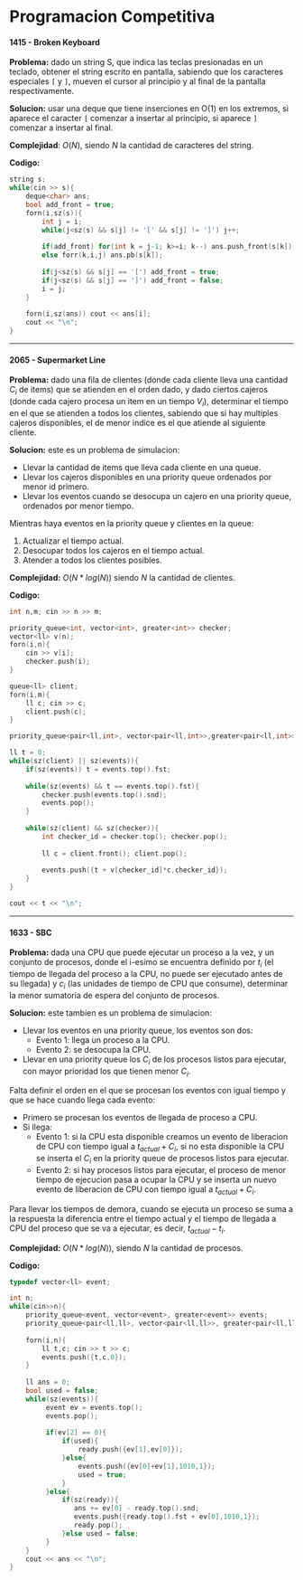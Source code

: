 # Programacion Competitiva

#### 1415 - Broken Keyboard

**Problema:** dado un string S, que indica las teclas presionadas en un teclado, obtener el string escrito en pantalla, sabiendo que los caracteres especiales `[` y `]`, mueven el cursor al principio y al final de la pantalla respectivamente.

**Solucion:** usar una deque que tiene inserciones en O(1) en los extremos, si aparece el caracter `[` comenzar a insertar al principio, si aparece `]` comenzar a insertar al final.

**Complejidad**: $O(N)$, siendo $N$ la cantidad de caracteres del string.

**Codigo:**
```cpp
string s;
while(cin >> s){
	deque<char> ans;
	bool add_front = true;
	forn(i,sz(s)){
		int j = i;
		while(j<sz(s) && s[j] != '[' && s[j] != ']') j++;
		
		if(add_front) for(int k = j-1; k>=i; k--) ans.push_front(s[k]);
		else forr(k,i,j) ans.pb(s[k]);
		
		if(j<sz(s) && s[j] == '[') add_front = true;
		if(j<sz(s) && s[j] == ']') add_front = false;
		i = j;
	}
	
	forn(i,sz(ans)) cout << ans[i];
	cout << "\n";
}
```
---
#### 2065 - Supermarket Line
**Problema:** dado una fila de clientes (donde cada cliente lleva una cantidad $C_{i}$ de items) que se atienden en el orden dado, y dado ciertos cajeros (donde cada cajero procesa un item en un tiempo $V_{i}$), determinar el tiempo en el que se atienden a todos los clientes, sabiendo que si hay multiples cajeros disponibles, el de menor indice es el que atiende al siguiente cliente.

**Solucion:** este es un problema de simulacion:
* Llevar la cantidad de items que lleva cada cliente en una queue.
* Llevar los cajeros disponibles en una priority queue ordenados por menor id primero.
* Llevar los eventos cuando se desocupa un cajero en una priority queue, ordenados por menor tiempo.

Mientras haya eventos en la priority queue y clientes en la queue:
1. Actualizar el tiempo actual. 
2. Desocupar todos los cajeros en el tiempo actual.
3. Atender a todos los clientes posibles.

**Complejidad:** $O(N*log(N))$ siendo $N$ la cantidad de clientes.

**Codigo:**
```cpp
int n,m; cin >> n >> m;

priority_queue<int, vector<int>, greater<int>> checker;
vector<ll> v(n);
forn(i,n){
	cin >> v[i];
	checker.push(i);
}

queue<ll> client; 
forn(i,m){
	ll c; cin >> c;
	client.push(c);
}

priority_queue<pair<ll,int>, vector<pair<ll,int>>,greater<pair<ll,int>>> events;

ll t = 0;
while(sz(client) || sz(events)){
	if(sz(events)) t = events.top().fst;
	
	while(sz(events) && t == events.top().fst){
		checker.push(events.top().snd);
		events.pop();
	}
	
	while(sz(client) && sz(checker)){
		int checker_id = checker.top(); checker.pop();
		
		ll c = client.front(); client.pop();
		
		events.push({t + v[checker_id]*c,checker_id});
	}
}

cout << t << "\n";
```
---
#### 1633 - SBC

**Problema:** dada una CPU que puede ejecutar un proceso a la vez, y un conjunto de procesos, donde el i-esimo se encuentra definido por $t_i$ (el tiempo de llegada del proceso a la CPU, no puede ser ejecutado antes de su llegada) y $c_i$ (las unidades de tiempo de CPU que consume), determinar la menor sumatoria de espera del conjunto de procesos.

**Solucion:** este tambien es un problema de simulacion:
* Llevar los eventos en una priority queue, los eventos son dos:
    * Evento 1: llega un proceso a la CPU.
    * Evento 2: se desocupa la CPU.
* Llevar en una priority queue los $C_{i}$ de los procesos listos para ejecutar, con mayor prioridad los que tienen menor $C_{i}$.

Falta definir el orden en el que se procesan los eventos con igual tiempo y que se hace cuando llega cada evento:
* Primero se procesan los eventos de llegada de proceso a CPU.
* Si llega:
    * Evento 1: si la CPU esta disponible creamos un evento de liberacion de CPU con tiempo igual a $t_{actual} + C_{i}$, si no esta disponible la CPU se inserta el $C_i$ en la priority queue de procesos listos para ejecutar.
    * Evento 2: si hay procesos listos para ejecutar, el proceso de menor tiempo de ejecucion pasa a ocupar la CPU y se inserta un nuevo evento de liberacion de CPU con tiempo igual a $t_{actual} + C_{i}$.

Para llevar los tiempos de demora, cuando se ejecuta un proceso se suma a la respuesta la diferencia entre el tiempo actual y el tiempo de llegada a CPU del proceso que se va a ejecutar, es decir, $t_{actual} - t_i$.

**Complejidad:** $O(N * log(N))$, siendo $N$ la cantidad de procesos.

**Codigo:**
```cpp
typedef vector<ll> event;

int n;
while(cin>>n){
	priority_queue<event, vector<event>, greater<event>> events;
	priority_queue<pair<ll,ll>, vector<pair<ll,ll>>, greater<pair<ll,ll>>> ready;
	
	forn(i,n){
		ll t,c; cin >> t >> c;
		events.push({t,c,0});
	}
	
	ll ans = 0;
	bool used = false;
	while(sz(events)){
		 event ev = events.top();
		 events.pop();
		 
		 if(ev[2] == 0){
			 if(used){
				 ready.push({ev[1],ev[0]});
			 }else{
				 events.push({ev[0]+ev[1],1010,1});
				 used = true;
			 }
		 }else{
			 if(sz(ready)){
				ans += ev[0] - ready.top().snd;
				events.push({ready.top().fst + ev[0],1010,1});
				ready.pop();
			 }else used = false;
		 }
	}
	cout << ans << "\n";
}	
```